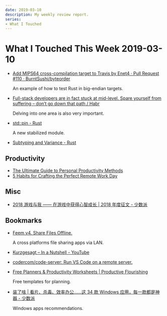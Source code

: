 ```yaml
---
date: 2019-03-10
description: My weekly review report.
series:
- What I Touched
---
```


# What I Touched This Week 2019-03-10


* [Add MIPS64 cross-compilation target to Travis by Enet4 · Pull Request #110 · BurntSushi/byteorder](https://github.com/BurntSushi/byteorder/pull/110)

    An example of how to test Rust in big-endian targets.


* [Full-stack developers are in fact stuck at mid-level. Spare yourself from suffering – don’t go down that path / Habr](https://habr.com/en/post/436596/)

    Delving into one area is also very important.

* [std::pin - Rust](https://doc.rust-lang.org/std/pin/index.html)

    A new stabilized module.

* [Subtyping and Variance - Rust](https://doc.rust-lang.org/nomicon/subtyping.html)

## Productivity

* [The Ultimate Guide to Personal Productivity Methods](https://doist.com/blog/the-ultimate-guide-to-personal-productivity-methods/)
* [5 Habits for Crafting the Perfect Remote Work Day](https://doist.com/blog/remote-work-habits/)

## Misc

* [2018 游戏与我 —— 在游戏中获得心智成长 | 2018 年度征文 - 少数派](https://sspai.com/post/52678)

## Bookmarks

* [Feem v4. Share Files Offline.](https://www.feem.io/index.html)

    A cross platforms file sharing apps via LAN.

* [Kurzgesagt – In a Nutshell - YouTube](https://www.youtube.com/user/Kurzgesagt)
* [codercom/code-server: Run VS Code on a remote server.](https://github.com/codercom/code-server)
* [Free Planners & Productivity Worksheets | Productive Flourishing](https://www.productiveflourishing.com/free-planners/)

    Free templates for planning.

* [装了啥 | 看片、杀毒、效率办公……这 34 款 Windows 应用，每一款都是神器 - 少数派](https://sspai.com/post/53160)

    Windows apps recommendations.
